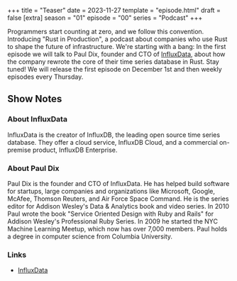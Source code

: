 +++
title = "Teaser"
date = 2023-11-27
template = "episode.html"
draft = false
[extra]
season = "01"
episode = "00"
series = "Podcast"
+++

Programmers start counting at zero, and we follow this convention.
Introducing "Rust in Production", a podcast about companies who use Rust to shape
the future of infrastructure.
We're starting with a bang: In the first episode we will talk to Paul Dix, founder and CTO of
[InfluxData](https://www.influxdata.com/), about how the company rewrote the
core of their time series database in Rust.
Stay tuned! We will release the first episode on December 1st and then weekly
episodes every Thursday.

<!-- more -->

## Show Notes

### About InfluxData

InfluxData is the creator of InfluxDB, the leading open source time series
database. They offer a cloud service, InfluxDB Cloud, and a commercial
on-premise product, InfluxDB Enterprise.

### About Paul Dix

Paul Dix is the founder and CTO of InfluxData. He has helped build software for
startups, large companies and organizations like Microsoft, Google, McAfee,
Thomson Reuters, and Air Force Space Command. He is the series editor for
Addison Wesley's Data & Analytics book and video series. In 2010 Paul wrote the
book "Service Oriented Design with Ruby and Rails" for Addison Wesley's
Professional Ruby Series. In 2009 he started the NYC Machine Learning Meetup,
which now has over 7,000 members. Paul holds a degree in computer science from
Columbia University.

### Links

- [InfluxData](https://www.influxdata.com/)
